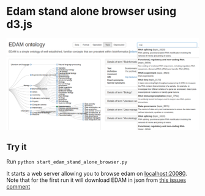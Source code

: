 # Edam stand alone browser using d3.js

![screenshot](./screenshot.png)

## Try it

Run `python start_edam_stand_alone_browser.py`

It starts a web server allowing you to browse edam on [localhost:20080](http://0.0.0.0:20080). Note that for the first run it will download EDAM in json from [this issues comment](https://github.com/edamontology/edamontology/issues/326#issuecomment-348208324)
